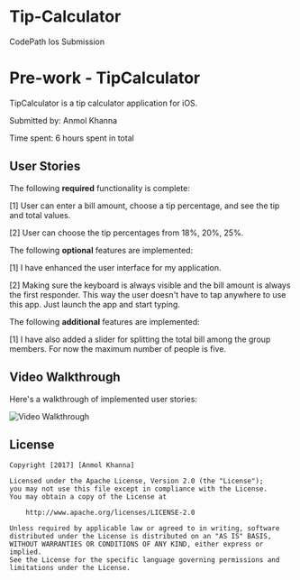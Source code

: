 # Tip-Calculator
CodePath Ios Submission

# Pre-work - TipCalculator

TipCalculator is a tip calculator application for iOS.

Submitted by: Anmol Khanna

Time spent: 6 hours spent in total

## User Stories

The following **required** functionality is complete:

[1] User can enter a bill amount, choose a tip percentage, and see the tip and total values.

[2] User can choose the tip percentages from 18%, 20%, 25%.


The following **optional** features are implemented:

[1]  I have enhanced the user interface for my application.

[2] Making sure the keyboard is always visible and the bill amount is always the first responder. This way the user doesn't have to tap anywhere to use this app. Just launch the app and start typing.

The following **additional** features are implemented:

[1]  I have also added a slider for splitting the total bill among the group members. For now the maximum number of people is five.

## Video Walkthrough 

Here's a walkthrough of implemented user stories:

<img src='http://i.imgur.com/qDlbsgJ.gif' title='Video Walkthrough' width='' alt='Video Walkthrough' />

## License

    Copyright [2017] [Anmol Khanna]

    Licensed under the Apache License, Version 2.0 (the "License");
    you may not use this file except in compliance with the License.
    You may obtain a copy of the License at

        http://www.apache.org/licenses/LICENSE-2.0

    Unless required by applicable law or agreed to in writing, software
    distributed under the License is distributed on an "AS IS" BASIS,
    WITHOUT WARRANTIES OR CONDITIONS OF ANY KIND, either express or implied.
    See the License for the specific language governing permissions and
    limitations under the License.



